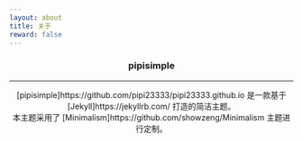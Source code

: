 ```yaml
---
layout: about
title: 关于
reward: false
---
```


###  <center>pipisimple</center>

---

<center> [pipisimple]https://github.com/pipi23333/pipi23333.github.io 是一款基于 [Jekyll]https://jekyllrb.com/ 打造的简洁主题。 </center>

<center> 本主题采用了 [Minimalism]https://github.com/showzeng/Minimalism 主题进行定制。 </center>
